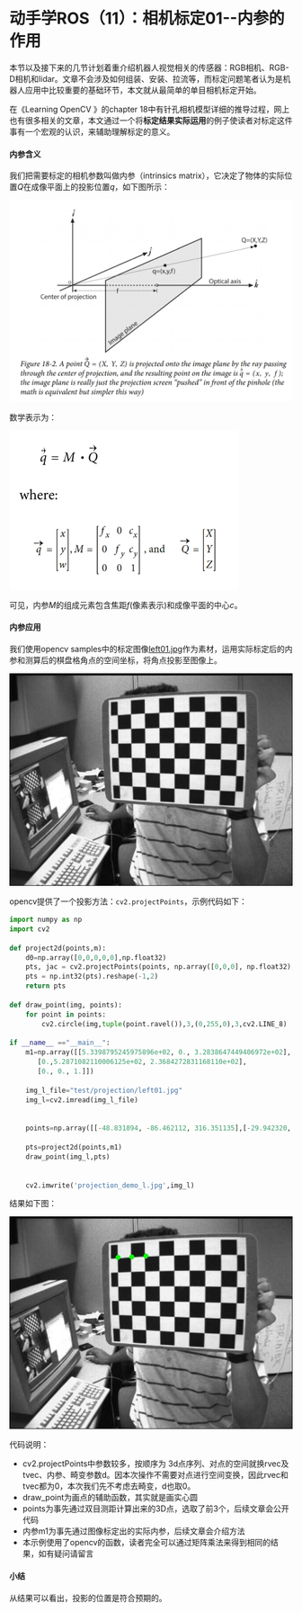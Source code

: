 # 动手学ROS（11）：相机标定01--内参的作用

本节以及接下来的几节计划着重介绍机器人视觉相关的传感器：RGB相机、RGB-D相机和lidar。文章不会涉及如何组装、安装、拉流等，而标定问题笔者认为是机器人应用中比较重要的基础环节，本文就从最简单的单目相机标定开始。

在《Learning OpenCV 》的chapter 18中有针孔相机模型详细的推导过程，网上也有很多相关的文章，本文通过一个将**标定结果实际运用**的例子使读者对标定这件事有一个宏观的认识，来辅助理解标定的意义。

#### 内参含义

我们把需要标定的相机参数叫做内参（intrinsics matrix），它决定了物体的实际位置$Q$在成像平面上的投影位置$q$，如下图所示：

![image-20210913163233907](images/image-20210913163233907.png)

数学表示为：

![image-20210922144912243](images/image-20210922144912243.png)

可见，内参$M$的组成元素包含焦距$f$(像素表示)和成像平面的中心$c$。

#### 内参应用

我们使用opencv samples中的标定图像[left01.jpg](https://github.com/opencv/opencv/blob/master/samples/data/left01.jpg)作为素材，运用实际标定后的内参和测算后的棋盘格角点的空间坐标，将角点投影至图像上。

![left01](images/left01.jpg)

opencv提供了一个投影方法：`cv2.projectPoints`，示例代码如下：

```python
import numpy as np
import cv2

def project2d(points,m):
    d0=np.array([0,0,0,0,0],np.float32)
    pts, jac = cv2.projectPoints(points, np.array([0,0,0], np.float32), np.array([0,0,0], np.float32), m, d0)
    pts = np.int32(pts).reshape(-1,2)
    return pts

def draw_point(img, points):
    for point in points:
        cv2.circle(img,tuple(point.ravel()),3,(0,255,0),3,cv2.LINE_8)
      
if __name__ =="__main__":
    m1=np.array([[5.3398795245975896e+02, 0., 3.2838647449406972e+02],
       [0.,5.2871082110006125e+02, 2.3684272831168110e+02],
       [0., 0., 1.]])
    
    img_l_file="test/projection/left01.jpg"
    img_l=cv2.imread(img_l_file)


    points=np.array([[-48.831894, -86.462112, 316.351135],[-29.942320, -85.639320, 311.097839],[-11.202976, -85.063042, 306.122345]])
    
    pts=project2d(points,m1)
    draw_point(img_l,pts)


    cv2.imwrite('projection_demo_l.jpg',img_l)
```

结果如下图：

![projection_demo_l](images/projection_demo_l.jpg)

代码说明：

- cv2.projectPoints中参数较多，按顺序为 3d点序列、对点的空间就换rvec及tvec、内参、畸变参数d。因本次操作不需要对点进行空间变换，因此rvec和tvec都为0，本次我们先不考虑去畸变，d也取0。
- draw_point为画点的辅助函数，其实就是画实心圆
- points为事先通过双目测距计算出来的3D点，选取了前3个，后续文章会公开代码
- 内参m1为事先通过图像标定出的实际内参，后续文章会介绍方法
- 本示例使用了opencv的函数，读者完全可以通过矩阵乘法来得到相同的结果，如有疑问请留言

#### 小结

从结果可以看出，投影的位置是符合预期的。
